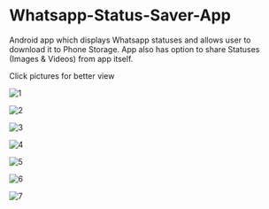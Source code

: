 # Whatsapp-Status-Saver-App
Android app which displays Whatsapp statuses and allows user to download it to Phone Storage. App also has option to share Statuses (Images &amp; Videos)  from app itself.

Click pictures for better view

![1](https://user-images.githubusercontent.com/63460702/144639216-b3152c33-d93e-4bec-a884-cefa38c6261c.jpeg)

![2](https://user-images.githubusercontent.com/63460702/144639229-64338d42-09fd-4bb5-ba46-edf09d8cd645.jpeg)

![3](https://user-images.githubusercontent.com/63460702/144639255-8f6cf75e-99fc-4371-b98c-c59644127b1c.jpeg)

![4](https://user-images.githubusercontent.com/63460702/144639265-22a2b7e8-2f90-44e9-8081-679c86bd86bc.jpeg)

![5](https://user-images.githubusercontent.com/63460702/144639284-8f90968c-b477-460c-a962-0027ad00977e.jpeg)

![6](https://user-images.githubusercontent.com/63460702/144639304-f0bd8f44-e413-4e02-86d9-d9dede342f37.jpeg)

![7](https://user-images.githubusercontent.com/63460702/144639322-d0e53580-5d6c-441b-bb16-c4cce39eacbf.jpeg)
